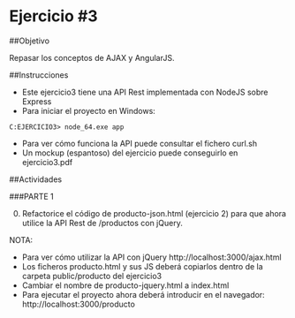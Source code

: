 Ejercicio #3
============

##Objetivo

Repasar los conceptos de AJAX y AngularJS.

##Instrucciones

- Este ejercicio3 tiene una API Rest implementada con NodeJS sobre Express
- Para iniciar el proyecto en Windows:
```
C:EJERCICIO3> node_64.exe app
```
- Para ver cómo funciona la API puede consultar el fichero curl.sh
- Un mockup (espantoso) del ejercicio puede conseguirlo en ejercicio3.pdf

##Actividades


###PARTE 1

0. Refactorice el código de producto-json.html (ejercicio 2) para que ahora utilice la API Rest de /productos con jQuery.

NOTA:
- Para ver cómo utilizar la API con jQuery
	http://localhost:3000/ajax.html
- Los ficheros producto.html y sus JS deberá copiarlos dentro de la carpeta public/producto del ejercicio3
- Cambiar el nombre de producto-jquery.html a index.html
- Para ejecutar el proyecto ahora deberá introducir en el navegador:
	http://localhost:3000/producto
